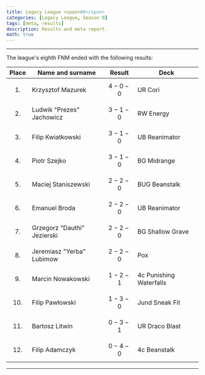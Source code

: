 ```yaml
---
title: Legacy League <span>#8</span>
categories: [Legacy League, Season 0]
tags: [meta, results]
description: Results and meta report.
math: true
---
```


---

The league's eighth FNM ended with the following results:

|   Place   | Name and surname            | Result      | Deck                    |
|:---------:|-----------------------------|-------------|-------------------------|
| $$ 1. $$  | Krzysztof Mazurek           | $$ 4-0-0 $$ | UR Cori                 |
| $$ 2. $$  | Ludwik "Prezes" Jachowicz   | $$ 3-1-0 $$ | RW Energy               |
| $$ 3. $$  | Filip Kwiatkowski           | $$ 3-1-0 $$ | UB Reanimator           |
| $$ 4. $$  | Piotr Szejko                | $$ 3-1-0 $$ | BG Midrange             |
| $$ 5. $$  | Maciej Staniszewski         | $$ 2-2-0 $$ | BUG Beanstalk           |
| $$ 6. $$  | Emanuel Broda               | $$ 2-2-0 $$ | UB Reanimator           |
| $$ 7. $$  | Grzegorz "Dauthi" Jezierski | $$ 2-2-0 $$ | BG Shallow Grave        |
| $$ 8. $$  | Jeremiasz "Yerba" Lubimow   | $$ 2-2-0 $$ | Pox                     |
| $$ 9. $$  | Marcin Nowakowski           | $$ 1-2-1 $$ | 4c Punishing Waterfalls |
| $$ 10. $$ | Filip Pawłowski             | $$ 1-3-0 $$ | Jund Sneak Fit          |
| $$ 11. $$ | Bartosz Litwin              | $$ 0-3-1 $$ | UR Draco Blast          |
| $$ 12. $$ | Filip Adamczyk              | $$ 0-4-0 $$ | 4c Beanstalk            |

---
